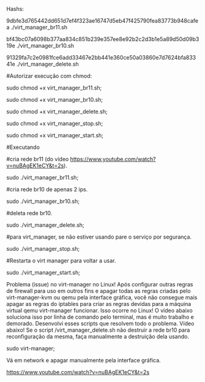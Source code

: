 Hashs:

9dbfe3d765442dd651d7ef4f323ae16747d5eb47f425790fea83773b948cafea ./virt_manager_br11.sh


bf43bc07a6098b377aa834c851b239e357ee8e92b2c2d3b1e5a89d50d09b319e ./virt_manager_br10.sh


91329fa7c2e0981fce6add33467e2bb441e360ce50a03860e7d7624bfa83341e ./virt_manager_delete.sh



#Autorizar execução com chmod:


sudo chmod +x virt_manager_br11.sh;


sudo chmod +x virt_manager_br10.sh;


sudo chmod +x virt_manager_delete.sh;


sudo chmod +x virt_manager_stop.sh;


sudo chmod +x virt_manager_start.sh;


#Executando

#cria rede br11 (do vídeo https://www.youtube.com/watch?v=nuBAgEK1eCY&t=2s).

sudo ./virt_manager_br11.sh;


#cria rede br10 de apenas 2 ips.

sudo ./virt_manager_br10.sh;


#deleta rede br10.

sudo ./virt_manager_delete.sh;


#para virt_manager, se não estiver usando pare o serviço por segurança.

sudo ./virt_manager_stop.sh;


#Restarta o virt manager para voltar a usar.

sudo ./virt_manager_start.sh;



Problema (issue) no virt-manager no Linux! Após configurar outras regras de firewall para uso em outros fins e apagar todas as regras criadas pelo virt-manager-kvm ou qemu pela interface gráfica, você não consegue mais apagar as regras do iptables para criar as regras devidas para a máquina virtual qemu virt-manager funcionar. Isso ocorre no Linux! O vídeo abaixo soluciona isso por linha de comando pelo terminal, mas é muito trabalho e demorado. Desenvolvi esses scripts que resolvem todo o problema. Vídeo abaixo! Se o script /virt_manager_delete.sh não destruir a rede br10 para reconfiguração da mesma, faça manualmente a destruição dela usando.


sudo virt-manager;


Vá em network e apagar manualmente pela interface gráfica.

https://www.youtube.com/watch?v=nuBAgEK1eCY&t=2s
